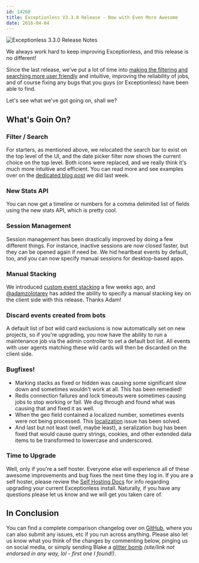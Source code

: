 ```yaml
---
id: 14268
title: Exceptionless V3.3.0 Release - Now with Even More Awesome
date: 2016-04-04
---
```

![Exceptionless 3.3.0 Release Notes](/assets/img/news/Exceptionless3-3-0-release-notes.jpg)

We always work hard to keep improving Exceptionless, and this release is no different!

Since the last release, we've put a lot of time into [making the filtering and searching more user friendly](/news/2016/2016-03-24-filter-improvements-exceptionless-single-page-app/) and intuitive, improving the reliability of jobs, and of course fixing any bugs that you guys (or Exceptionless) have been able to find.

Let's see what we've got going on, shall we?

## What's Goin On?

### Filter / Search

For starters, as mentioned above, we relocated the search bar to exist on the top level of the UI, and the date picker filter now shows the current choice on the top level. Both icons were replaced, and we really think it's much more intuitive and efficient. You can read more and see examples over on the [dedicated blog post](/news/2016/2016-03-24-filter-improvements-exceptionless-single-page-app/) we did last week.

### New Stats API

You can now get a timeline or numbers for a comma delimited list of fields using the new stats API, which is pretty cool.

### Session Management

Session management has been drastically improved by doing a few different things. For instance, inactive sessions are now closed faster, but they can be opened again if need be. We hid heartbeat events by default, too, and you can now specify manual sessions for desktop-based apps.

### Manual Stacking

We introduced [custom event stacking](/docs/manual-stacking) a few weeks ago, and <a href="https://github.com/adamzolotarev" target="_blank">@adamzolotarev</a> has added the ability to specify a manual stacking key on the client side with this release. Thanks Adam!

### Discard events created from bots

A default list of bot wild card exclusions is now automatically set on new projects, so if you're upgrading, you now have the ability to run a maintenance job via the admin controller to set a default bot list. All events with user agents matching these wild cards will then be discarded on the client side.

### Bugfixes!

* Marking stacks as fixed or hidden was causing some significant slow down and sometimes wouldn't work at all. This has been remedied!
* Redis connection failures and lock timeouts were sometimes causing jobs to stop working or fail. We dug through and found what was causing that and fixed it as well.
* When the geo field contained a localized number, sometimes events were not being processed. This [localization](/news/2016/2016-02-10-add-reverse-geocoding-to-your-app/) issue has been solved.
* And last but not least (well, maybe least), a seralization bug has been fixed that would cause query strings, cookies, and other extended data items to be transformed to lowercase and underscored.

### Time to Upgrade

Well, only if you're a self hoster. Everyone else will experience all of these awesome improvements and bug fixes the next time they log in. If you are a self hoster, please review the <a href="/docs/self-hosting/" target="_blank">Self Hosting Docs</a> for info regarding upgrading your current Exceptionless install. Naturally, if you have any questions please let us know and we will get you taken care of.

## In Conclusion

You can find a complete comparison changelog over on <a href="https://github.com/exceptionless/Exceptionless/compare/v3.2.1...v3.3.0" target="_blank">GitHub</a>, where you can also submit any issues, etc if you run across anything. Please also let us know what you think of the changes by commenting below, pinging us on social media, or simply sending Blake a <a href="http://www.ruindays.com/products/spring-loaded-glitter-bomb" target="_blank">glitter bomb</a> _(site/link not endorsed in any way, lol - first one I found!)_.
